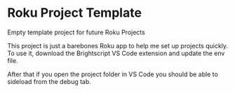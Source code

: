 # Roku Project Template

Empty template project for future Roku Projects

This project is just a barebones Roku app to help me set up projects quickly. To use it, download the Brightscript VS Code extension and update the env file.

After that if you open the project folder in VS Code you should be able to sideload from the debug tab.

